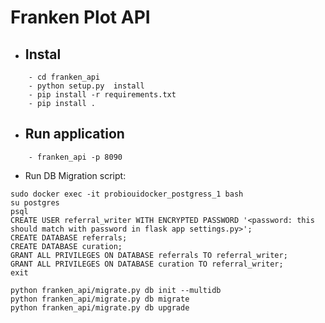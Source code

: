 Franken Plot  API
=============

- Instal
    --
``` 
    - cd franken_api
    - python setup.py  install
    - pip install -r requirements.txt
    - pip install .
``` 
 - Run application
    --
```
    - franken_api -p 8090
```

- Run DB Migration script:

```
sudo docker exec -it probiouidocker_postgress_1 bash
su postgres
psql
CREATE USER referral_writer WITH ENCRYPTED PASSWORD '<password: this should match with password in flask app settings.py>';
CREATE DATABASE referrals;
CREATE DATABASE curation;
GRANT ALL PRIVILEGES ON DATABASE referrals TO referral_writer;
GRANT ALL PRIVILEGES ON DATABASE curation TO referral_writer;
exit

python franken_api/migrate.py db init --multidb
python franken_api/migrate.py db migrate
python franken_api/migrate.py db upgrade
```
